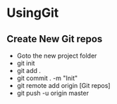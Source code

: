 # UsingGit


 ## Create New Git repos
- Goto the new project folder
- git init
- git add .
- git commit . -m "Init"
- git remote add origin [Git repos]
- git push -u origin master 
